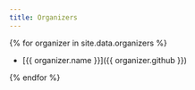 ```yaml
---
title: Organizers
---
```


{% for organizer in site.data.organizers %}

- [{{ organizer.name }}]({{ organizer.github }})

{% endfor %}
